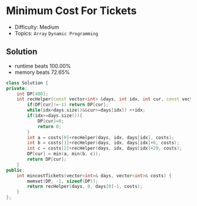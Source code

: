 # Minimum Cost For Tickets
- Difficulty: Medium
- Topics: `Array` `Dynamic Programming`

## Solution
- runtime beats 100.00%
- memory beats 72.65%
``` cpp
class Solution {
private:
    int DP[400];
    int recHelper(const vector<int> &days, int idx, int cur, const vector<int> &costs){
        if(DP[cur]!=-1) return DP[cur];
        while(idx<days.size()&&cur>=days[idx]) ++idx;
        if(idx>=days.size()){
            DP[cur]=0;
            return 0;
        }
        int a = costs[0]+recHelper(days, idx, days[idx], costs);
        int b = costs[1]+recHelper(days, idx, days[idx]+6, costs);
        int c = costs[2]+recHelper(days, idx, days[idx]+29, costs);
        DP[cur] = min(a, min(b, c));
        return DP[cur];
    }
public:
    int mincostTickets(vector<int>& days, vector<int>& costs) {
        memset(DP, -1, sizeof(DP));
        return recHelper(days, 0, days[0]-1, costs);
    }
};
```

<!-- ## Improving
### source code
- runtime beats 
- memory beats 
``` cpp
``` -->